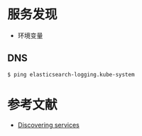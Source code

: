 # 服务发现

- 环境变量


## DNS

```
$ ping elasticsearch-logging.kube-system
```


# 参考文献
- [Discovering services](https://kubernetes.io/docs/concepts/services-networking/service/#virtual-ips-and-service-proxies)
